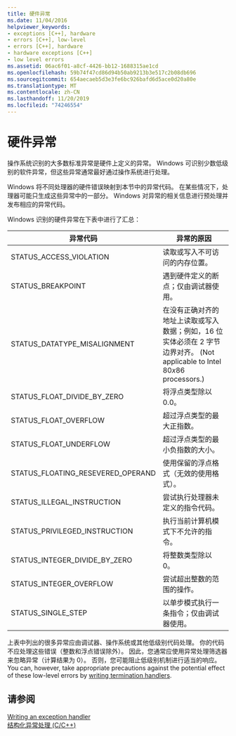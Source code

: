 ```yaml
---
title: 硬件异常
ms.date: 11/04/2016
helpviewer_keywords:
- exceptions [C++], hardware
- errors [C++], low-level
- errors [C++], hardware
- hardware exceptions [C++]
- low level errors
ms.assetid: 06ac6f01-a8cf-4426-bb12-1688315ae1cd
ms.openlocfilehash: 59b74f47cd86d94b50ab9213b3e517c2b08db696
ms.sourcegitcommit: 654aecaeb5d3e3fe6bc926bafd6d5ace0d20a80e
ms.translationtype: MT
ms.contentlocale: zh-CN
ms.lasthandoff: 11/20/2019
ms.locfileid: "74246554"
---
```

# <a name="hardware-exceptions"></a>硬件异常

操作系统识别的大多数标准异常是硬件上定义的异常。 Windows 可识别少数低级别的软件异常，但这些异常通常最好通过操作系统进行处理。

Windows 将不同处理器的硬件错误映射到本节中的异常代码。 在某些情况下，处理器可能只生成这些异常中的一部分。 Windows 对异常的相关信息进行预处理并发布相应的异常代码。

Windows 识别的硬件异常在下表中进行了汇总：

|异常代码|异常的原因|
|--------------------|------------------------|
|STATUS_ACCESS_VIOLATION|读取或写入不可访问的内存位置。|
|STATUS_BREAKPOINT|遇到硬件定义的断点；仅由调试器使用。|
|STATUS_DATATYPE_MISALIGNMENT|在没有正确对齐的地址上读取或写入数据；例如，16 位实体必须在 2 字节边界对齐。 (Not applicable to Intel 80*x*86 processors.)|
|STATUS_FLOAT_DIVIDE_BY_ZERO|将浮点类型除以 0.0。|
|STATUS_FLOAT_OVERFLOW|超过浮点类型的最大正指数。|
|STATUS_FLOAT_UNDERFLOW|超过浮点类型的最小负指数的大小。|
|STATUS_FLOATING_RESEVERED_OPERAND|使用保留的浮点格式（无效的使用格式）。|
|STATUS_ILLEGAL_INSTRUCTION|尝试执行处理器未定义的指令代码。|
|STATUS_PRIVILEGED_INSTRUCTION|执行当前计算机模式下不允许的指令。|
|STATUS_INTEGER_DIVIDE_BY_ZERO|将整数类型除以 0。|
|STATUS_INTEGER_OVERFLOW|尝试超出整数的范围的操作。|
|STATUS_SINGLE_STEP|以单步模式执行一条指令；仅由调试器使用。|

上表中列出的很多异常应由调试器、操作系统或其他低级别代码处理。 你的代码不应处理这些错误（整数和浮点错误除外）。 因此，您通常应使用异常处理筛选器来忽略异常（计算结果为 0）。 否则，您可能阻止低级别机制进行适当的响应。 You can, however, take appropriate precautions against the potential effect of these low-level errors by [writing termination handlers](../cpp/writing-a-termination-handler.md).

## <a name="see-also"></a>请参阅

[Writing an exception handler](../cpp/writing-an-exception-handler.md)<br/>
[结构化异常处理 (C/C++)](../cpp/structured-exception-handling-c-cpp.md)
